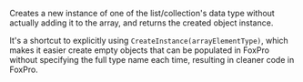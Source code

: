 ﻿Creates a new instance of one of the list/collection's data type without actually adding it to the array, and returns the created object instance.It's a shortcut to explicitly using `CreateInstance(arrayElementType)`, which makes it easier create empty objects that can be populated in FoxPro without specifying the full type name each time, resulting in cleaner code in FoxPro.
